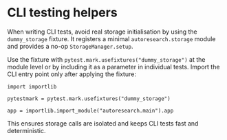 # CLI testing helpers

When writing CLI tests, avoid real storage initialisation by using the
`dummy_storage` fixture. It registers a minimal `autoresearch.storage` module
and provides a no-op `StorageManager.setup`.

Use the fixture with `pytest.mark.usefixtures("dummy_storage")` at the module
level or by including it as a parameter in individual tests. Import the CLI
entry point only after applying the fixture:

```
import importlib

pytestmark = pytest.mark.usefixtures("dummy_storage")

app = importlib.import_module("autoresearch.main").app
```

This ensures storage calls are isolated and keeps CLI tests fast and
deterministic.
